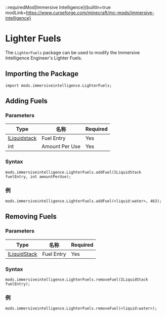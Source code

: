 ::requiredMod[Immersive Intelligence]{builtIn=true modLink=https://www.curseforge.com/minecraft/mc-mods/immersive-intelligence}

# Lighter Fuels

The `LighterFuels` package can be used to modify the Immersive Intelligence Engineer's Lighter Fuels.

## Importing the Package

```zenscript
import mods.immersiveintelligence.LighterFuels;
```

## Adding Fuels

### Parameters

| Type                                           | 名称             | Required |
| ---------------------------------------------- | -------------- | -------- |
| [ILiquidstack](/Vanilla/Liquids/ILiquidstack/) | Fuel Entry     | Yes      |
| int                                            | Amount Per Use | Yes      |

### Syntax

```zenscript
mods.immersiveintelligence.LighterFuels.addFuel(ILiquidStack fuelEntry, int amountPerUse);
```

### 例

```zenscript
mods.immersiveintelligence.LighterFuels.addFuel(<liquid:water>, 463);
```

## Removing Fuels

### Parameters

| Type                                         | 名称         | Required |
| -------------------------------------------- | ---------- | -------- |
| [ILiquidStack](/Vanilla/Items/ILiquidstack/) | Fuel Entry | Yes      |

### Syntax

```zenscript
mods.immersiveintelligence.LighterFuels.removeFuel(ILiquidStack fuelEntry);
```

### 例

```zenscript
mods.immersiveintelligence.LighterFuels.removeFuel(<liquid:water>);
```